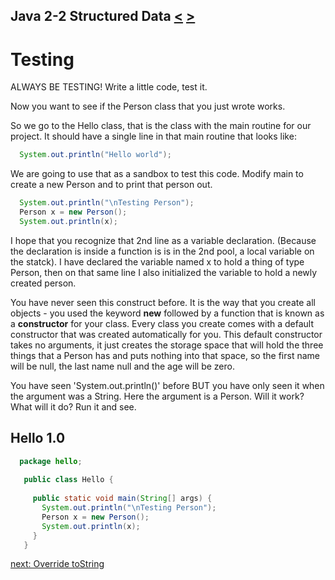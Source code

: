 ## Java 2-2 Structured Data [&LT;](Java0201.md) [&GT;](Java0203.md)
# Testing

ALWAYS BE TESTING! Write a little code, test it.

Now you want to see if the Person class that you just wrote works.

So we go to the Hello class, that is the class with the main routine for our project. It should have a single line in that main routine that looks like:

```java
  System.out.println("Hello world");
```

We are going to use that as a sandbox to test this code. Modify main to create a new Person and to print that person out.

```java
  System.out.println("\nTesting Person");
  Person x = new Person();
  System.out.println(x);
```

I hope that you recognize that 2nd line as a variable declaration. (Because the declaration is inside a function is is in the 2nd pool, a local variable on the statck). I have declared the variable named x to hold a thing of type Person, then on that same line I also initialized the variable to hold a newly created person. 

You have never seen this construct before. It is the way that you create all objects - you used the keyword **new** followed by a function that is known as a **constructor** for your class. Every class you create comes with a default constructor that was created automatically for you. This default constructor takes no arguments, it just creates the storage space that will hold the three things that a Person has and puts nothing into that space, so the first name will be null, the last name null and the age will be zero. 

You have seen 'System.out.println()' before BUT you have only seen it when the argument was a String. Here the argument is a Person. Will it work? What will it do? Run it and see.

## Hello 1.0

```java
  package hello;
  
   public class Hello {
  
     public static void main(String[] args) {
       System.out.println("\nTesting Person");
       Person x = new Person();
       System.out.println(x);
     }
   }
```

[next: Override toString](Java0203.md)